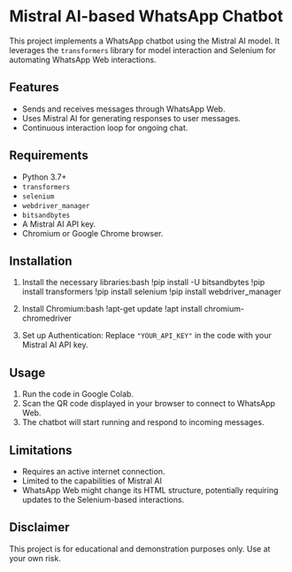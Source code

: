 # Mistral AI-based WhatsApp Chatbot

This project implements a WhatsApp chatbot using the Mistral AI model. It leverages the `transformers` library for model interaction and Selenium for automating WhatsApp Web interactions.

## Features

* Sends and receives messages through WhatsApp Web.
* Uses Mistral AI for generating responses to user messages.
* Continuous interaction loop for ongoing chat.

## Requirements

* Python 3.7+
* `transformers`
* `selenium`
* `webdriver_manager`
* `bitsandbytes`
* A Mistral AI API key.
* Chromium or Google Chrome browser.

## Installation

1. Install the necessary libraries:bash !pip install -U bitsandbytes !pip install transformers !pip install selenium !pip install webdriver_manager
2. Install Chromium:bash !apt-get update !apt install chromium-chromedriver

3. Set up Authentication:
 Replace `"YOUR_API_KEY"` in the code with your Mistral AI API key.


## Usage

1. Run the code in Google Colab.
2. Scan the QR code displayed in your browser to connect to WhatsApp Web.
3. The chatbot will start running and respond to incoming messages.

## Limitations

* Requires an active internet connection.
* Limited to the capabilities of Mistral AI
* WhatsApp Web might change its HTML structure, potentially requiring updates to the Selenium-based interactions.

## Disclaimer

This project is for educational and demonstration purposes only. Use at your own risk.

